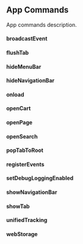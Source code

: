 ## App Commands

App commands description.

#### broadcastEvent
#### flushTab
#### hideMenuBar
#### hideNavigationBar
#### onload
#### openCart
#### openPage
#### openSearch
#### popTabToRoot
#### registerEvents
#### setDebugLoggingEnabled
#### showNavigationBar
#### showTab
#### unifiedTracking
#### webStorage